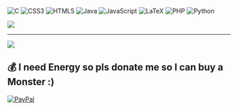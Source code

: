 
![C](https://img.shields.io/badge/c-%2300599C.svg?style=for-the-badge&logo=c&logoColor=white) ![CSS3](https://img.shields.io/badge/css3-%231572B6.svg?style=for-the-badge&logo=css3&logoColor=white) ![HTML5](https://img.shields.io/badge/html5-%23E34F26.svg?style=for-the-badge&logo=html5&logoColor=white) ![Java](https://img.shields.io/badge/java-%23ED8B00.svg?style=for-the-badge&logo=java&logoColor=white) ![JavaScript](https://img.shields.io/badge/javascript-%23323330.svg?style=for-the-badge&logo=javascript&logoColor=%23F7DF1E) ![LaTeX](https://img.shields.io/badge/latex-%23008080.svg?style=for-the-badge&logo=latex&logoColor=white) ![PHP](https://img.shields.io/badge/php-%23777BB4.svg?style=for-the-badge&logo=php&logoColor=white) ![Python](https://img.shields.io/badge/python-3670A0?style=for-the-badge&logo=python&logoColor=ffdd54)

![](https://github-readme-stats.vercel.app/api/top-langs/?username=DavidQuadrado&theme=dracula&hide_border=false&include_all_commits=false&count_private=false&layout=compact)

---
[![](https://visitcount.itsvg.in/api?id=DavidQuadrado&icon=5&color=10)](https://visitcount.itsvg.in)

  ## 💰 I need Energy so pls donate me so I can buy a Monster :)
  [![PayPal](https://img.shields.io/badge/PayPal-00457C?style=for-the-badge&logo=paypal&logoColor=white)]([[https://paypal.me/paypal.me/Kimitc](https://www.paypal.com/donate/?hosted_button_id=UHNABWEU7U8VL)](https://www.paypal.com/donate/?hosted_button_id=UHNABWEU7U8VL)) 

  
<!-- Proudly created with GPRM ( https://gprm.itsvg.in ) -->
